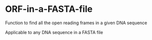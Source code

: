 # ORF-in-a-FASTA-file
Function to find all the open reading frames in a given DNA sequence

Applicable to any DNA sequence in a FASTA file 

